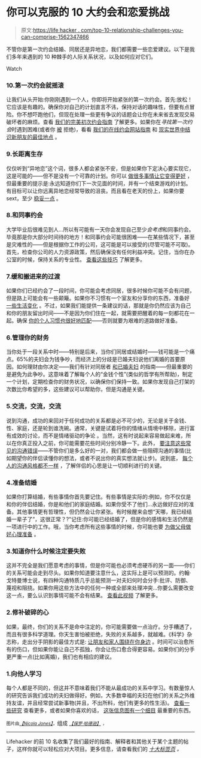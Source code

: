 # 你可以克服的 10 大约会和恋爱挑战

> 原文:[https://life hacker . com/top-10-relationship-challenges-you-can-comprise-1562347466](https://lifehacker.com/top-10-relationship-challenges-you-can-overcome-1562347466)

不管你是第一次约会结婚、同居还是异地恋，我们都需要一些恋爱建议。以下是我们多年来遇到的 10 种棘手的人际关系状况，以及如何应对它们。

Watch

### 10.第一次约会就摇滚

让我们从头开始:你刚刚遇到一个人，你即将开始紧张的第一次约会。首先:放松！它应该是有趣的。确保你对自己的计划直言不讳，保持对话的趣味性，但要有点冒险。你不想吓跑他们，但现在处理一些更有争议的话题会让你在未来省去发现交易破坏者的麻烦。查看 [我们的完美初次约会指南](http://lifehacker.com/a-scientific-guide-to-the-perfect-first-date-1443210946#_ga=1.195793060.98392234.1438719319) 了解更多。如果你在*寻找第一次约会*时遇到困难(或者你 [被](http://lifehacker.com/how-to-keep-your-dignity-when-you-get-shot-down-for-a-d-1701994424) 拒绝)，看看 [我们的在线约会网站指南](http://lifehacker.com/which-online-dating-service-is-right-for-me-1506628817) 和 [现实世界中结识新朋友的最佳地点](http://lifehacker.com/the-best-places-to-meet-new-people-1512814587) 。

### 9.长距离生存

仅仅听到“异地恋”这个词，很多人都会紧张不安，但是如果你下定决心要实现它，这是可能的——但不是没有一个可靠的计划。你可以 [做很多事情让它变得更好](https://lifehacker.com/5-things-i-wish-i-knew-before-starting-a-long-distance-879450157) ，但最重要的提示是:永远知道你们下一次见面的时间，并有一个结束游戏的计划。有目标可以让你远离异地恋经常导致的沮丧。而且看在老天的份上，如果你要 sext，至少 [稳妥一点](http://lifehacker.com/how-to-practice-safe-sexting-without-resorting-to-digi-698798261) 。

### 8.和同事约会

大学毕业后很难见到人...所以有可能有一天你会发现自己至少*会考虑*和同事约会。毕竟那是你大部分时间待的地方！和同事约会可能很困难——在某些情况下，甚至是灾难性的——但是根据你工作的公司，这可能是可以接受的(尽管可能不可取)。首先，检查你公司的人力资源政策，然后确保没有任何利益冲突。记住，当你在办公室的时候，保持关系的专业性。 [查看这些技巧](https://lifehacker.com/how-do-i-navigate-dating-a-coworker-1497162289) 了解更多。

### 7.缓和搬进来的过渡

如果你们已经约会了一段时间，你可能会考虑同居，很多时候你可能不会有问题，但是路上可能会有一些颠簸。如果你不习惯有一个室友和分享你的东西，准备好 [一些生活变化](http://lifehacker.com/how-can-i-ease-the-transition-when-my-significant-other-511391705#_ga=1.203176217.98392234.1438719319) 。不过，如果我们能提供一条建议的话，那就是你仍然应该为自己和你的朋友留出时间——不是因为你们住在一起，就需要把醒着的每一刻都花在一起。确保 [你的个人习惯也很好地匹配](http://lifehacker.com/the-three-personal-habits-that-make-or-break-a-relation-1555425880)——否则就要为艰难的道路做好准备。

### 6.管理你的财务

当你处于一段关系中时——特别是后来，当你们同居或结婚时——钱可能是一个痛点。65%的夫妇会为钱争吵，而经济上的分歧是已婚夫妇说他们离婚的首要原因。如何理财由你决定——我们有针对同居者 [和已婚夫妇](http://lifehacker.com/how-to-merge-finances-when-you-get-married-without-goi-1516718128#_ga=1.203176217.98392234.1438719319) 的指南——但最重要的是避免为此争吵。这意味着了解每个人的“金钱个性”(类似的哲学有所帮助)，制定一个计划，定期检查你的财务状况，以确保你们保持一致。如果你发现自己打架的次数比你希望的多，这些建议可以帮助你，但是沟通是关键。

### 5.交流，交流，交流

说到沟通，成功的来回对于任何成功的关系都是必不可少的，无论是关于金钱、性、家庭，还是轮到谁洗碗。通常，关键是试着将你的情绪从情境中移除，进行富有成效的讨论，而不是情绪驱动的争论 。当然，这有时说起来容易做起来难，所以在你真正投入之前，你可能需要花些时间分别冷静一下。此外， [要注意这些常见的沟通错误](https://lifehacker.com/five-communication-mistakes-almost-every-couple-makes-1535461741)——不管你们是多么好的一对，我们都会做一些阻碍沟通的事情(比如期望你的伴侣读懂你的想法，或者不说出你的真实想法就让步)。说到底， [每个人的沟通风格都不一样](http://lifehacker.com/how-to-listen-when-your-communication-styles-dont-matc-1443833493) ，了解伴侣的心思是让一切顺利进行的关键。

### 4.准备结婚

如果你打算结婚，有些事情你首先要记住。有些事情是实际的:例如，你不仅仅是和你的伴侣结婚，你是和他们的家庭结婚。如果你受不了他们...永远做好应对的准备。其他事情更有哲理性，但仍然会让你紧张。有时候醒来会想“天哪，我已经结婚一辈子了”，这很正常？?"记住:你可能已经结婚了，但是你的感情和生活仍然是一项进行中的工作。哦，当你考虑所有这些事情的时候，你可能也要 [为做父母做好心理准备](http://lifehacker.com/10-things-i-wish-i-had-known-before-becoming-a-parent-5989419) 。

### 3.知道你什么时候注定要失败

这并不完全是我们愿意考虑的事情，但是你可能也必须考虑硬币的另一面——你们的关系可能会走到尽头。如果你知道要注意什么，这实际上是可以预测的。约翰·戈特曼博士说，有四种沟通特质几乎总能预测一对夫妇何时会分手:批评、防御、蔑视和阻挠。如果你用这些方法中的任何一种或全部来处理冲突...你要么需要改变这一点，要么认识到事情可能不会有结果。 [查看此视频](http://lifehacker.com/four-signs-your-relationship-might-be-doomed-5990762) 了解更多。

### 2.修补破碎的心

如果，最终，你们的关系不是命中注定的，你可能需要做一点治疗。分手糟透了，而且有很多科学道理。你天生害怕被拒绝，失败的关系越多，就越难。《科学》杂志称，走出分手阴影的最佳方式是: [让朋友和家人围绕在你身边](http://lifehacker.com/the-scientific-way-to-mend-a-broken-heart-1309955483) 。时间可以治愈所有的伤口，但如果你能让自己不孤独，你会让伤口愈合得更容易。如果你们的分手更严重一点(比如离婚)，我们也有相应的建议。

### 1.向他人学习

每个人都是不同的，但这并不意味着我们不能从最成功的关系中学习。有数量惊人的研究告诉我们成功的夫妇做得好。例如，大多数幸福的夫妇在他们的关系之外维持友谊，并且经常尝试新事物(并且，不出所料，他们有更多的性生活)。 [查看一些研究](https://lifehacker.com/what-research-tells-us-about-the-most-successful-relati-1552386916) 查看更多，或者如果你喜欢的话， [这张信息图有一个细目](http://lifehacker.com/this-infographic-reveals-the-secrets-of-the-happiest-co-1518305669) 最重要的东西。

<small>图片由</small>[*<small>【Nicola Jones】</small>*](https://www.flickr.com/photos/photomequickbooth/3386118030)<small>，</small>组成 [*<small>【保罗·哈德逊】</small>*](https://www.flickr.com/photos/pahudson/4839264618) *<small>，</small>*

* * *

Lifehacker 的前 10 名收集了我们最好的指南、解释者和其他关于某个主题的帖子，这样你就可以轻松应对大项目。更多信息，请查看我们的 [*十大标签页*](http://lifehacker.com/tag/lifehacker-top-10) *。*